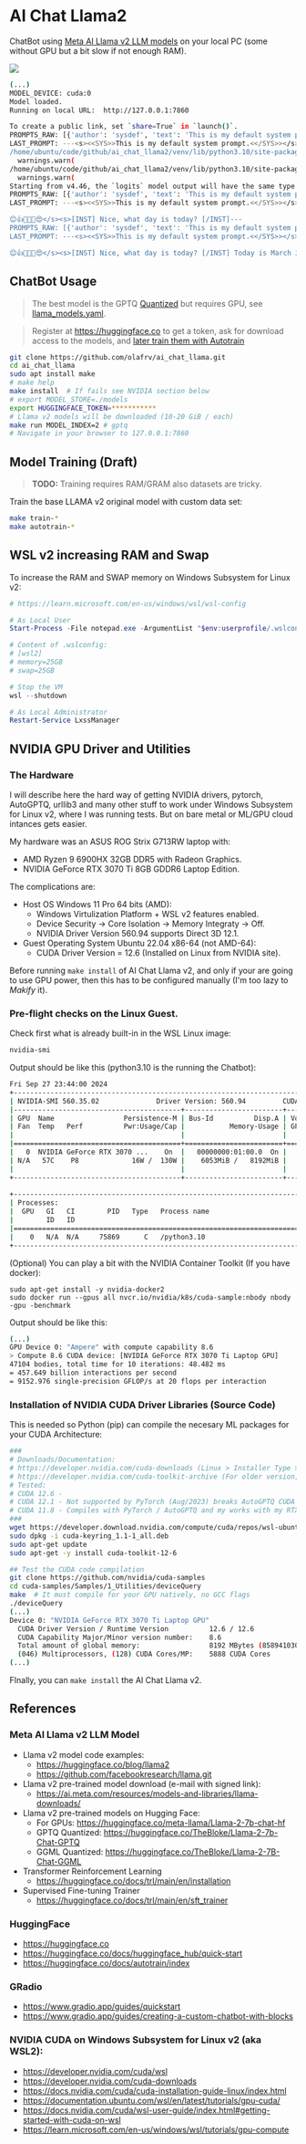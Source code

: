 # AI Chat Llama2

ChatBot using [Meta AI Llama v2 LLM models](https://ai.meta.com/llama/) 
on your local PC (some without GPU but a bit slow if not enough RAM).

<a href="ai_chat_llama2.png"><img src="ai_chat_llama2.png"></a> 

```bash
(...)
MODEL_DEVICE: cuda:0
Model loaded.
Running on local URL:  http://127.0.0.1:7860

To create a public link, set `share=True` in `launch()`.
PROMPTS_RAW: [{'author': 'sysdef', 'text': 'This is my default system prompt.'}, {'author': 'user', 'text': 'Show me emojies?'}, {'author': 'sys', 'text': ''}]
LAST_PROMPT: ---<s><<SYS>>This is my default system prompt.<</SYS>></s><s>[INST] Show me emojies? [/INST]---
/home/ubuntu/code/github/ai_chat_llama2/venv/lib/python3.10/site-packages/transformers/generation/configuration_utils.py:601: UserWarning: `do_sample` is set to `False`. However, `temperature` is set to `0.6` -- this flag is only used in sample-based generation modes. You should set `do_sample=True` or unset `temperature`.
  warnings.warn(
/home/ubuntu/code/github/ai_chat_llama2/venv/lib/python3.10/site-packages/transformers/generation/configuration_utils.py:606: UserWarning: `do_sample` is set to `False`. However, `top_p` is set to `0.9` -- this flag is only used in sample-based generation modes. You should set `do_sample=True` or unset `top_p`.
  warnings.warn(
Starting from v4.46, the `logits` model output will have the same type as the model (except at train time, where it will always be FP32)
PROMPTS_RAW: [{'author': 'sysdef', 'text': 'This is my default system prompt.'}, {'author': 'user', 'text': 'Show me emojies?'}, {'author': 'sys', 'text': ' Of course! Here are some emojis you can use:\n\n😊👍💬👀💕😍'}, {'author': 'user', 'text': 'Nice, what day is today?'}, {'author': 'sys', 'text': ''}]
LAST_PROMPT: ---<s><<SYS>>This is my default system prompt.<</SYS>></s><s>[INST] Show me emojies? [/INST] Of course! Here are some emojis you can use:

😊👍💬👀💕😍</s><s>[INST] Nice, what day is today? [/INST]---
PROMPTS_RAW: [{'author': 'sysdef', 'text': 'This is my default system prompt.'}, {'author': 'user', 'text': 'Show me emojies?'}, {'author': 'sys', 'text': ' Of course! Here are some emojis you can use:\n\n😊👍💬👀💕😍'}, {'author': 'user', 'text': 'Nice, what day is today?'}, {'author': 'sys', 'text': ' Today is March 28th! 🌞🌻🎉'}, {'author': 'user', 'text': 'White a simple hello world in python 3?'}, {'author': 'sys', 'text': ''}]
LAST_PROMPT: ---<s><<SYS>>This is my default system prompt.<</SYS>></s><s>[INST] Show me emojies? [/INST] Of course! Here are some emojis you can use:

😊👍💬👀💕😍</s><s>[INST] Nice, what day is today? [/INST] Today is March 28th! 🌞🌻🎉</s><s>[INST] White a simple hello world in python 3? [/INST]---
```

## ChatBot Usage

> The best model is the GPTQ [Quantized](https://huggingface.co/docs/optimum/concept_guides/quantization) but requires GPU, see [llama_models.yaml](llama_models.yaml).

> Register at https://huggingface.co to get a token, ask for download access to the models, and [later train them with Autotrain](https://huggingface.co/docs/autotrain/index)

```bash
git clone https://github.com/olafrv/ai_chat_llama.git
cd ai_chat_llama
sudo apt install make
# make help
make install  # If fails see NVIDIA section below
# export MODEL_STORE=./models
export HUGGINGFACE_TOKEN=***********
# Llama v2 models will be downloaded (10-20 GiB / each)
make run MODEL_INDEX=2 # gptq
# Navigate in your browser to 127.0.0.1:7860
```

## Model Training (Draft)

> **TODO:** Training requires RAM/GRAM also datasets are tricky.

Train the base LLAMA v2 original model with custom data set:

```bash
make train-*
make autotrain-*
```

## WSL v2 increasing RAM and Swap

To increase the RAM and SWAP memory on Windows Subsystem for Linux v2:
```powershell
# https://learn.microsoft.com/en-us/windows/wsl/wsl-config

# As Local User
Start-Process -File notepad.exe -ArgumentList "$env:userprofile/.wslconfig"

# Content of .wslconfig:
# [wsl2]
# memory=25GB
# swap=25GB

# Stop the VM
wsl --shutdown

# As Local Administrator
Restart-Service LxssManager
```

## NVIDIA GPU Driver and Utilities

### The Hardware

I will describe here the hard way of getting NVIDIA drivers,
pytorch, AutoGPTQ, urllib3 and many other stuff to work under
Windows Subsystem for Linux v2, where I was running tests.
But on bare metal or ML/GPU cloud intances gets easier.

My hardware was an ASUS ROG Strix G713RW laptop with:

* AMD Ryzen 9 6900HX 32GB DDR5 with Radeon Graphics.
* NVIDIA GeForce RTX 3070 Ti 8GB GDDR6 Laptop Edition. 

The complications are:

* Host OS Windows 11 Pro 64 bits (AMD):
  * Windows Virtulization Platform + WSL v2 features enabled.
  * Device Security -> Core Isolation -> Memory Integraty -> Off.
  * NVIDIA Driver Version 560.94 supports Direct 3D 12.1.
* Guest Operating System Ubuntu 22.04 x86-64 (not AMD-64):
  * CUDA Driver Version = 12.6 (Installed on Linux from NVIDIA site).

Before running `make install` of AI Chat Llama v2, and only 
if your are going to use GPU power, then this has to be
configured manually (I'm too lazy to *Makify* it).

### Pre-flight checks on the Linux Guest.

Check first what is already built-in in the WSL Linux image:

```bash
nvidia-smi
```

Output should be like this (python3.10 is the running the Chatbot):
```bash
Fri Sep 27 23:44:00 2024       
+-----------------------------------------------------------------------------------------+
| NVIDIA-SMI 560.35.02              Driver Version: 560.94         CUDA Version: 12.6     |
|-----------------------------------------+------------------------+----------------------+
| GPU  Name                 Persistence-M | Bus-Id          Disp.A | Volatile Uncorr. ECC |
| Fan  Temp   Perf          Pwr:Usage/Cap |           Memory-Usage | GPU-Util  Compute M. |
|                                         |                        |               MIG M. |
|=========================================+========================+======================|
|   0  NVIDIA GeForce RTX 3070 ...    On  |   00000000:01:00.0  On |                  N/A |
| N/A   57C    P8             16W /  130W |    6053MiB /   8192MiB |      3%      Default |
|                                         |                        |                  N/A |
+-----------------------------------------+------------------------+----------------------+
                                                                                         
+-----------------------------------------------------------------------------------------+
| Processes:                                                                              |
|  GPU   GI   CI        PID   Type   Process name                              GPU Memory |
|        ID   ID                                                               Usage      |
|=========================================================================================|
|    0   N/A  N/A     75869      C   /python3.10                                 N/A      |
+-----------------------------------------------------------------------------------------+
```

(Optional) You can play a bit with the NVIDIA Container Toolkit (If you have docker):
```
sudo apt-get install -y nvidia-docker2
sudo docker run --gpus all nvcr.io/nvidia/k8s/cuda-sample:nbody nbody -gpu -benchmark
```
Output should be like this:
```bash
(...)
GPU Device 0: "Ampere" with compute capability 8.6
> Compute 8.6 CUDA device: [NVIDIA GeForce RTX 3070 Ti Laptop GPU]
47104 bodies, total time for 10 iterations: 48.482 ms
= 457.649 billion interactions per second
= 9152.976 single-precision GFLOP/s at 20 flops per interaction
```

### Installation of NVIDIA CUDA Driver Libraries (Source Code)

This is needed so Python (pip) can compile the necesary ML packages for your CUDA Architecture:

```bash
###
# Downloads/Documentation:
# https://developer.nvidia.com/cuda-downloads (Linux > Installer Type > deb(network))
# https://developer.nvidia.com/cuda-toolkit-archive (For older version, incl. docs.)
# Tested:
# CUDA 12.6 - 
# CUDA 12.1 - Not supported by PyTorch (Aug/2023) breaks AutoGPTQ CUDA ext. compilation.
# CUDA 11.8 - Compiles with PyTorch / AutoGPTQ and my works with my RTX 3070.
###
wget https://developer.download.nvidia.com/compute/cuda/repos/wsl-ubuntu/x86_64/cuda-keyring_1.1-1_all.deb
sudo dpkg -i cuda-keyring_1.1-1_all.deb
sudo apt-get update
sudo apt-get -y install cuda-toolkit-12-6
```

```bash
## Test the CUDA code compilation
git clone https://github.com/nvidia/cuda-samples
cd cuda-samples/Samples/1_Utilities/deviceQuery
make  # It must compile for your GPU natively, no GCC flags
./deviceQuery
(...)
Device 0: "NVIDIA GeForce RTX 3070 Ti Laptop GPU"
  CUDA Driver Version / Runtime Version          12.6 / 12.6
  CUDA Capability Major/Minor version number:    8.6
  Total amount of global memory:                 8192 MBytes (8589410304 bytes)
  (046) Multiprocessors, (128) CUDA Cores/MP:    5888 CUDA Cores
(...)
```

FInally, you can `make install` the AI Chat Llama v2.

## References

### Meta AI Llama v2 LLM Model

* Llama v2 model code examples: 
  * https://huggingface.co/blog/llama2
  * https://github.com/facebookresearch/llama.git
* Llama v2 pre-trained model download (e-mail with signed link):
  * https://ai.meta.com/resources/models-and-libraries/llama-downloads/
* Llama v2 pre-trained models on Hugging Face: 
  * For GPUs: https://huggingface.co/meta-llama/Llama-2-7b-chat-hf
  * GPTQ Quantized: https://huggingface.co/TheBloke/Llama-2-7b-Chat-GPTQ
  * GGML Quantized: https://huggingface.co/TheBloke/Llama-2-7B-Chat-GGML
* Transformer Reinforcement Learning
  * https://huggingface.co/docs/trl/main/en/installation
* Supervised Fine-tuning Trainer
  * https://huggingface.co/docs/trl/main/en/sft_trainer

### HuggingFace

* https://huggingface.co
* https://huggingface.co/docs/huggingface_hub/quick-start
* https://huggingface.co/docs/autotrain/index

### GRadio
* https://www.gradio.app/guides/quickstart
* https://www.gradio.app/guides/creating-a-custom-chatbot-with-blocks

### NVIDIA CUDA on Windows Subsystem for Linux v2 (aka WSL2):

* https://developer.nvidia.com/cuda/wsl
* https://developer.nvidia.com/cuda-downloads
* https://docs.nvidia.com/cuda/cuda-installation-guide-linux/index.html
* https://documentation.ubuntu.com/wsl/en/latest/tutorials/gpu-cuda/
* https://docs.nvidia.com/cuda/wsl-user-guide/index.html#getting-started-with-cuda-on-wsl
* https://learn.microsoft.com/en-us/windows/wsl/tutorials/gpu-compute
